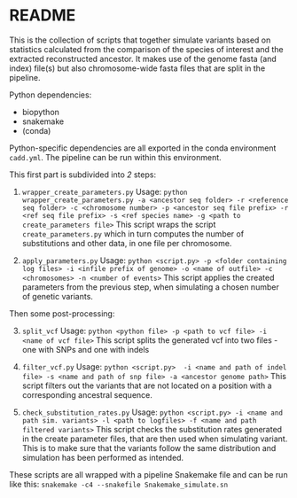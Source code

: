 # README
This is the collection of scripts that together simulate variants based on statistics calculated from the comparison of the species of interest and the extracted reconstructed ancestor. It makes use of the genome fasta (and index) file(s) but also chromosome-wide fasta files that are split in the pipeline.

Python dependencies:
- biopython
- snakemake
- (conda)

Python-specific dependencies are all exported in the conda environment `cadd.yml`. The pipeline can be run within this environment.

This first part is subdivided into _2_ steps:
1. `wrapper_create_parameters.py`
  Usage:
  `python wrapper_create_parameters.py -a <ancestor seq folder> -r <reference seq folder> -c <chromosome number> -p <ancestor seq file prefix> -r <ref seq file prefix> -s <ref species name> -g <path to create_parameters file>`
  This script wraps the script `create_parameters.py` which in turn computes the number of substitutions and other data, in one file per chromosome.

2. `apply_parameters.py`
  Usage:
  `python <script.py> -p <folder containing log files> -i <infile prefix of genome> -o <name of outfile> -c <chromosomes> -n <number of events>`
  This script applies the created parameters from the previous step, when simulating a chosen number of genetic variants.

Then some post-processing:

3. `split_vcf`
  Usage: `python <python file> -p <path to vcf file> -i <name of vcf file>`
  This script splits the generated vcf into two files - one with SNPs and one with indels

4. `filter_vcf.py`
  Usage: `python <script.py>  -i <name and path of indel file> -s <name and path of snp file> -a <ancestor genome path>`
  This script filters out the variants that are not located on a position with a corresponding ancestral sequence.

5. `check_substitution_rates.py`
  Usage: `python <script.py> -i <name and path sim. variants> -l <path to logfiles> -f <name and path filtered variants>`
  This script checks the substitution rates generated in the create parameter files, that are then used when simulating variant. This is to make sure that the variants follow the same distribution and simulation has been performed as intended.

  These scripts are all wrapped with a pipeline Snakemake file and can be run like this:
  `snakemake -c4 --snakefile Snakemake_simulate.sn`
